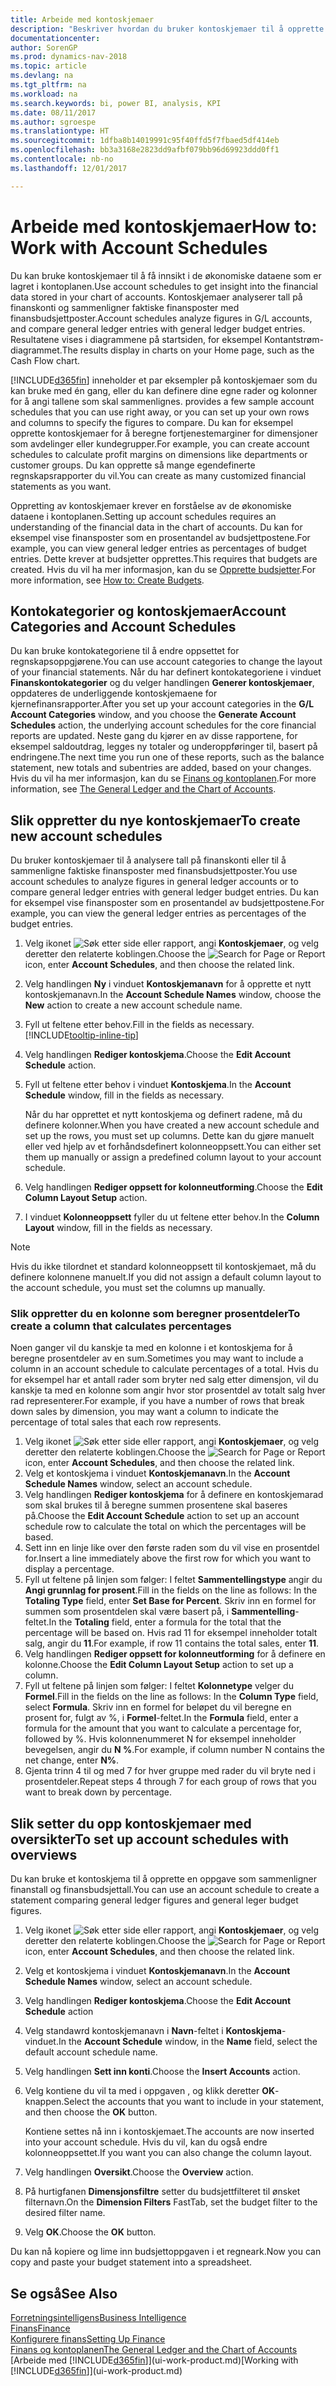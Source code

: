```yaml
---
title: Arbeide med kontoskjemaer
description: "Beskriver hvordan du bruker kontoskjemaer til å opprette ulike visninger og rapporter for å analysere økonomiske resultatdata."
documentationcenter: 
author: SorenGP
ms.prod: dynamics-nav-2018
ms.topic: article
ms.devlang: na
ms.tgt_pltfrm: na
ms.workload: na
ms.search.keywords: bi, power BI, analysis, KPI
ms.date: 08/11/2017
ms.author: sgroespe
ms.translationtype: HT
ms.sourcegitcommit: 1dfba8b14019991c95f40ffd5f7fbaed5df414eb
ms.openlocfilehash: bb3a3168e2823dd9afbf079bb96d69923ddd0ff1
ms.contentlocale: nb-no
ms.lasthandoff: 12/01/2017

---
```

# <a name="how-to-work-with-account-schedules"></a><span data-ttu-id="6f1e5-103">Arbeide med kontoskjemaer</span><span class="sxs-lookup"><span data-stu-id="6f1e5-103">How to: Work with Account Schedules</span></span>
<span data-ttu-id="6f1e5-104">Du kan bruke kontoskjemaer til å få innsikt i de økonomiske dataene som er lagret i kontoplanen.</span><span class="sxs-lookup"><span data-stu-id="6f1e5-104">Use account schedules to get insight into the financial data stored in your chart of accounts.</span></span> <span data-ttu-id="6f1e5-105">Kontoskjemaer analyserer tall på finanskonti og sammenligner faktiske finansposter med finansbudsjettposter.</span><span class="sxs-lookup"><span data-stu-id="6f1e5-105">Account schedules analyze figures in G/L accounts, and compare general ledger entries with general ledger budget entries.</span></span> <span data-ttu-id="6f1e5-106">Resultatene vises i diagrammene på startsiden, for eksempel Kontantstrøm-diagrammet.</span><span class="sxs-lookup"><span data-stu-id="6f1e5-106">The results display in charts on your Home page, such as the Cash Flow chart.</span></span>  

[!INCLUDE[d365fin](includes/d365fin_md.md)]<span data-ttu-id="6f1e5-107"> inneholder et par eksempler på kontoskjemaer som du kan bruke med én gang, eller du kan definere dine egne rader og kolonner for å angi tallene som skal sammenlignes.</span><span class="sxs-lookup"><span data-stu-id="6f1e5-107"> provides a few sample account schedules that you can use right away, or you can set up your own rows and columns to specify the figures to compare.</span></span> <span data-ttu-id="6f1e5-108">Du kan for eksempel opprette kontoskjemaer for å beregne fortjenestemarginer for dimensjoner som avdelinger eller kundegrupper.</span><span class="sxs-lookup"><span data-stu-id="6f1e5-108">For example, you can create account schedules to calculate profit margins on dimensions like departments or customer groups.</span></span> <span data-ttu-id="6f1e5-109">Du kan opprette så mange egendefinerte regnskapsrapporter du vil.</span><span class="sxs-lookup"><span data-stu-id="6f1e5-109">You can create as many customized financial statements as you want.</span></span>  

<span data-ttu-id="6f1e5-110">Oppretting av kontoskjemaer krever en forståelse av de økonomiske dataene i kontoplanen.</span><span class="sxs-lookup"><span data-stu-id="6f1e5-110">Setting up account schedules requires an understanding of the financial data in the chart of accounts.</span></span> <span data-ttu-id="6f1e5-111">Du kan for eksempel vise finansposter som en prosentandel av budsjettpostene.</span><span class="sxs-lookup"><span data-stu-id="6f1e5-111">For example, you can view general ledger entries as percentages of budget entries.</span></span> <span data-ttu-id="6f1e5-112">Dette krever at budsjetter opprettes.</span><span class="sxs-lookup"><span data-stu-id="6f1e5-112">This requires that budgets are created.</span></span> <span data-ttu-id="6f1e5-113">Hvis du vil ha mer informasjon, kan du se [Opprette budsjetter](finance-how-create-budgets.md).</span><span class="sxs-lookup"><span data-stu-id="6f1e5-113">For more information, see [How to: Create Budgets](finance-how-create-budgets.md).</span></span>

## <a name="account-categories-and-account-schedules"></a><span data-ttu-id="6f1e5-114">Kontokategorier og kontoskjemaer</span><span class="sxs-lookup"><span data-stu-id="6f1e5-114">Account Categories and Account Schedules</span></span>
<span data-ttu-id="6f1e5-115">Du kan bruke kontokategoriene til å endre oppsettet for regnskapsoppgjørene.</span><span class="sxs-lookup"><span data-stu-id="6f1e5-115">You can use account categories to change the layout of your financial statements.</span></span> <span data-ttu-id="6f1e5-116">Når du har definert kontokategoriene i vinduet **Finanskontokategorier** og du velger handlingen **Generer kontoskjemaer**, oppdateres de underliggende kontoskjemaene for kjernefinansrapporter.</span><span class="sxs-lookup"><span data-stu-id="6f1e5-116">After you set up your account categories in the **G/L Account Categories** window, and you choose the **Generate Account Schedules** action, the underlying account schedules for the core financial reports are updated.</span></span> <span data-ttu-id="6f1e5-117">Neste gang du kjører en av disse rapportene, for eksempel saldoutdrag, legges ny totaler og underoppføringer til, basert på endringene.</span><span class="sxs-lookup"><span data-stu-id="6f1e5-117">The next time you run one of these reports, such as the balance statement, new totals and subentries are added, based on your changes.</span></span> <span data-ttu-id="6f1e5-118">Hvis du vil ha mer informasjon, kan du se [Finans og kontoplanen](finance-general-ledger.md).</span><span class="sxs-lookup"><span data-stu-id="6f1e5-118">For more information, see [The General Ledger and the Chart of Accounts](finance-general-ledger.md).</span></span>  

## <a name="to-create-new-account-schedules"></a><span data-ttu-id="6f1e5-119">Slik oppretter du nye kontoskjemaer</span><span class="sxs-lookup"><span data-stu-id="6f1e5-119">To create new account schedules</span></span>  
 <span data-ttu-id="6f1e5-120">Du bruker kontoskjemaer til å analysere tall på finanskonti eller til å sammenligne faktiske finansposter med finansbudsjettposter.</span><span class="sxs-lookup"><span data-stu-id="6f1e5-120">You use account schedules to analyze figures in general ledger accounts or to compare general ledger entries with general ledger budget entries.</span></span> <span data-ttu-id="6f1e5-121">Du kan for eksempel vise finansposter som en prosentandel av budsjettpostene.</span><span class="sxs-lookup"><span data-stu-id="6f1e5-121">For example, you can view the general ledger entries as percentages of the budget entries.</span></span>

1. <span data-ttu-id="6f1e5-122">Velg ikonet ![Søk etter side eller rapport](media/ui-search/search_small.png "Søk etter side eller rapport"), angi **Kontoskjemaer**, og velg deretter den relaterte koblingen.</span><span class="sxs-lookup"><span data-stu-id="6f1e5-122">Choose the ![Search for Page or Report](media/ui-search/search_small.png "Search for Page or Report icon") icon, enter **Account Schedules**, and then choose the related link.</span></span>  
2. <span data-ttu-id="6f1e5-123">Velg handlingen **Ny** i vinduet **Kontoskjemanavn** for å opprette et nytt kontoskjemanavn.</span><span class="sxs-lookup"><span data-stu-id="6f1e5-123">In the **Account Schedule Names** window, choose the **New** action to create a new account schedule name.</span></span>
3. <span data-ttu-id="6f1e5-124">Fyll ut feltene etter behov.</span><span class="sxs-lookup"><span data-stu-id="6f1e5-124">Fill in the fields as necessary.</span></span> [!INCLUDE[tooltip-inline-tip](includes/tooltip-inline-tip_md.md)]
4. <span data-ttu-id="6f1e5-125">Velg handlingen **Rediger kontoskjema**.</span><span class="sxs-lookup"><span data-stu-id="6f1e5-125">Choose the **Edit Account Schedule** action.</span></span>
5. <span data-ttu-id="6f1e5-126">Fyll ut feltene etter behov i vinduet **Kontoskjema**.</span><span class="sxs-lookup"><span data-stu-id="6f1e5-126">In the **Account Schedule** window, fill in the fields as necessary.</span></span>  

    <span data-ttu-id="6f1e5-127">Når du har opprettet et nytt kontoskjema og definert radene, må du definere kolonner.</span><span class="sxs-lookup"><span data-stu-id="6f1e5-127">When you have created a new account schedule and set up the rows, you must set up columns.</span></span> <span data-ttu-id="6f1e5-128">Dette kan du gjøre manuelt eller ved hjelp av et forhåndsdefinert kolonneoppsett.</span><span class="sxs-lookup"><span data-stu-id="6f1e5-128">You can either set them up manually or assign a predefined column layout to your account schedule.</span></span>
6. <span data-ttu-id="6f1e5-129">Velg handlingen **Rediger oppsett for kolonneutforming**.</span><span class="sxs-lookup"><span data-stu-id="6f1e5-129">Choose the **Edit Column Layout Setup** action.</span></span>
7. <span data-ttu-id="6f1e5-130">I vinduet **Kolonneoppsett** fyller du ut feltene etter behov.</span><span class="sxs-lookup"><span data-stu-id="6f1e5-130">In the **Column Layout** window, fill in the fields as necessary.</span></span>

> [!NOTE]  
>   <span data-ttu-id="6f1e5-131">Hvis du ikke tilordnet et standard kolonneoppsett til kontoskjemaet, må du definere kolonnene manuelt.</span><span class="sxs-lookup"><span data-stu-id="6f1e5-131">If you did not assign a default column layout to the account schedule, you must set the columns up manually.</span></span>   

### <a name="to-create-a-column-that-calculates-percentages"></a><span data-ttu-id="6f1e5-132">Slik oppretter du en kolonne som beregner prosentdeler</span><span class="sxs-lookup"><span data-stu-id="6f1e5-132">To create a column that calculates percentages</span></span>  
<span data-ttu-id="6f1e5-133">Noen ganger vil du kanskje ta med en kolonne i et kontoskjema for å beregne prosentdeler av en sum.</span><span class="sxs-lookup"><span data-stu-id="6f1e5-133">Sometimes you may want to include a column in an account schedule to calculate percentages of a total.</span></span> <span data-ttu-id="6f1e5-134">Hvis du for eksempel har et antall rader som bryter ned salg etter dimensjon, vil du kanskje ta med en kolonne som angir hvor stor prosentdel av totalt salg hver rad representerer.</span><span class="sxs-lookup"><span data-stu-id="6f1e5-134">For example, if you have a number of rows that break down sales by dimension, you may want a column to indicate the percentage of total sales that each row represents.</span></span>

1. <span data-ttu-id="6f1e5-135">Velg ikonet ![Søk etter side eller rapport](media/ui-search/search_small.png "Søk etter side eller rapport"), angi **Kontoskjemaer**, og velg deretter den relaterte koblingen.</span><span class="sxs-lookup"><span data-stu-id="6f1e5-135">Choose the ![Search for Page or Report](media/ui-search/search_small.png "Search for Page or Report icon") icon, enter **Account Schedules**, and then choose the related link.</span></span>
2. <span data-ttu-id="6f1e5-136">Velg et kontoskjema i vinduet **Kontoskjemanavn**.</span><span class="sxs-lookup"><span data-stu-id="6f1e5-136">In the **Account Schedule Names** window, select an account schedule.</span></span>  
3. <span data-ttu-id="6f1e5-137">Velg handlingen **Rediger kontoskjema** for å definere en kontoskjemarad som skal brukes til å beregne summen prosentene skal baseres på.</span><span class="sxs-lookup"><span data-stu-id="6f1e5-137">Choose the **Edit Account Schedule** action to set up an account schedule row to calculate the total on which the percentages will be based.</span></span>  
4. <span data-ttu-id="6f1e5-138">Sett inn en linje like over den første raden som du vil vise en prosentdel for.</span><span class="sxs-lookup"><span data-stu-id="6f1e5-138">Insert a line immediately above the first row for which you want to display a percentage.</span></span>  
5. <span data-ttu-id="6f1e5-139">Fyll ut feltene på linjen som følger: I feltet **Sammentellingstype** angir du **Angi grunnlag for prosent**.</span><span class="sxs-lookup"><span data-stu-id="6f1e5-139">Fill in the fields on the line as follows: In the **Totaling Type** field, enter **Set Base for Percent**.</span></span> <span data-ttu-id="6f1e5-140">Skriv inn en formel for summen som prosentdelen skal være basert på, i **Sammentelling**-feltet.</span><span class="sxs-lookup"><span data-stu-id="6f1e5-140">In the **Totaling** field, enter a formula for the total that the percentage will be based on.</span></span> <span data-ttu-id="6f1e5-141">Hvis rad 11 for eksempel inneholder totalt salg, angir du **11**.</span><span class="sxs-lookup"><span data-stu-id="6f1e5-141">For example, if row 11 contains the total sales, enter **11**.</span></span>  
6. <span data-ttu-id="6f1e5-142">Velg handlingen **Rediger oppsett for kolonneutforming** for å definere en kolonne.</span><span class="sxs-lookup"><span data-stu-id="6f1e5-142">Choose the **Edit Column Layout Setup** action to set up a column.</span></span>  
7. <span data-ttu-id="6f1e5-143">Fyll ut feltene på linjen som følger: I feltet **Kolonnetype** velger du **Formel**.</span><span class="sxs-lookup"><span data-stu-id="6f1e5-143">Fill in the fields on the line as follows: In the **Column Type** field, select **Formula**.</span></span> <span data-ttu-id="6f1e5-144">Skriv inn en formel for beløpet du vil beregne en prosent for, fulgt av %, i **Formel**-feltet.</span><span class="sxs-lookup"><span data-stu-id="6f1e5-144">In the **Formula** field, enter a formula for the amount that you want to calculate a percentage for, followed by %.</span></span> <span data-ttu-id="6f1e5-145">Hvis kolonnenummeret N for eksempel inneholder bevegelsen, angir du **N %**.</span><span class="sxs-lookup"><span data-stu-id="6f1e5-145">For example, if column number N contains the net change, enter **N%**.</span></span>  
8. <span data-ttu-id="6f1e5-146">Gjenta trinn 4 til og med 7 for hver gruppe med rader du vil bryte ned i prosentdeler.</span><span class="sxs-lookup"><span data-stu-id="6f1e5-146">Repeat steps 4 through 7 for each group of rows that you want to break down by percentage.</span></span>

## <a name="to-set-up-account-schedules-with-overviews"></a><span data-ttu-id="6f1e5-147">Slik setter du opp kontoskjemaer med oversikter</span><span class="sxs-lookup"><span data-stu-id="6f1e5-147">To set up account schedules with overviews</span></span>  
<span data-ttu-id="6f1e5-148">Du kan bruke et kontoskjema til å opprette en oppgave som sammenligner finanstall og finansbudsjettall.</span><span class="sxs-lookup"><span data-stu-id="6f1e5-148">You can use an account schedule to create a statement comparing general ledger figures and general leger budget figures.</span></span>

1. <span data-ttu-id="6f1e5-149">Velg ikonet ![Søk etter side eller rapport](media/ui-search/search_small.png "Søk etter side eller rapport"), angi **Kontoskjemaer**, og velg deretter den relaterte koblingen.</span><span class="sxs-lookup"><span data-stu-id="6f1e5-149">Choose the ![Search for Page or Report](media/ui-search/search_small.png "Search for Page or Report icon") icon, enter **Account Schedules**, and then choose the related link.</span></span>
2. <span data-ttu-id="6f1e5-150">Velg et kontoskjema i vinduet **Kontoskjemanavn**.</span><span class="sxs-lookup"><span data-stu-id="6f1e5-150">In the **Account Schedule Names** window, select an account schedule.</span></span>  
3. <span data-ttu-id="6f1e5-151">Velg handlingen **Rediger kontoskjema**.</span><span class="sxs-lookup"><span data-stu-id="6f1e5-151">Choose the **Edit Account Schedule** action</span></span>  
4. <span data-ttu-id="6f1e5-152">Velg standawrd kontoskjemanavn i **Navn**-feltet i **Kontoskjema**-vinduet.</span><span class="sxs-lookup"><span data-stu-id="6f1e5-152">In the **Account Schedule** window, in the **Name** field, select the default account schedule name.</span></span>
5. <span data-ttu-id="6f1e5-153">Velg handlingen **Sett inn konti**.</span><span class="sxs-lookup"><span data-stu-id="6f1e5-153">Choose the **Insert Accounts** action.</span></span>  
6. <span data-ttu-id="6f1e5-154">Velg kontiene du vil ta med i oppgaven , og klikk deretter **OK**-knappen.</span><span class="sxs-lookup"><span data-stu-id="6f1e5-154">Select the accounts that you want to include in your statement, and then choose the **OK** button.</span></span>

    <span data-ttu-id="6f1e5-155">Kontiene settes nå inn i kontoskjemaet.</span><span class="sxs-lookup"><span data-stu-id="6f1e5-155">The accounts are now inserted into your account schedule.</span></span> <span data-ttu-id="6f1e5-156">Hvis du vil, kan du også endre kolonneoppsettet.</span><span class="sxs-lookup"><span data-stu-id="6f1e5-156">If you want you can also change the column layout.</span></span>  
7. <span data-ttu-id="6f1e5-157">Velg handlingen **Oversikt**.</span><span class="sxs-lookup"><span data-stu-id="6f1e5-157">Choose the **Overview** action.</span></span>  
8. <span data-ttu-id="6f1e5-158">På hurtigfanen **Dimensjonsfiltre** setter du budsjettfilteret til ønsket filternavn.</span><span class="sxs-lookup"><span data-stu-id="6f1e5-158">On the **Dimension Filters** FastTab, set the budget filter to the desired filter name.</span></span>  
9. <span data-ttu-id="6f1e5-159">Velg **OK**.</span><span class="sxs-lookup"><span data-stu-id="6f1e5-159">Choose the **OK** button.</span></span>  

<span data-ttu-id="6f1e5-160">Du kan nå kopiere og lime inn budsjettoppgaven i et regneark.</span><span class="sxs-lookup"><span data-stu-id="6f1e5-160">Now you can copy and paste your budget statement into a spreadsheet.</span></span>

## <a name="see-also"></a><span data-ttu-id="6f1e5-161">Se også</span><span class="sxs-lookup"><span data-stu-id="6f1e5-161">See Also</span></span>
[<span data-ttu-id="6f1e5-162">Forretningsintelligens</span><span class="sxs-lookup"><span data-stu-id="6f1e5-162">Business Intelligence</span></span>](bi.md)  
[<span data-ttu-id="6f1e5-163">Finans</span><span class="sxs-lookup"><span data-stu-id="6f1e5-163">Finance</span></span>](finance.md)  
[<span data-ttu-id="6f1e5-164">Konfigurere finans</span><span class="sxs-lookup"><span data-stu-id="6f1e5-164">Setting Up Finance</span></span>](finance-setup-finance.md)  
[<span data-ttu-id="6f1e5-165">Finans og kontoplanen</span><span class="sxs-lookup"><span data-stu-id="6f1e5-165">The General Ledger and the Chart of Accounts</span></span>](finance-general-ledger.md)  
<span data-ttu-id="6f1e5-166">[Arbeide med [!INCLUDE[d365fin](includes/d365fin_md.md)]](ui-work-product.md)</span><span class="sxs-lookup"><span data-stu-id="6f1e5-166">[Working with [!INCLUDE[d365fin](includes/d365fin_md.md)]](ui-work-product.md)</span></span>  

